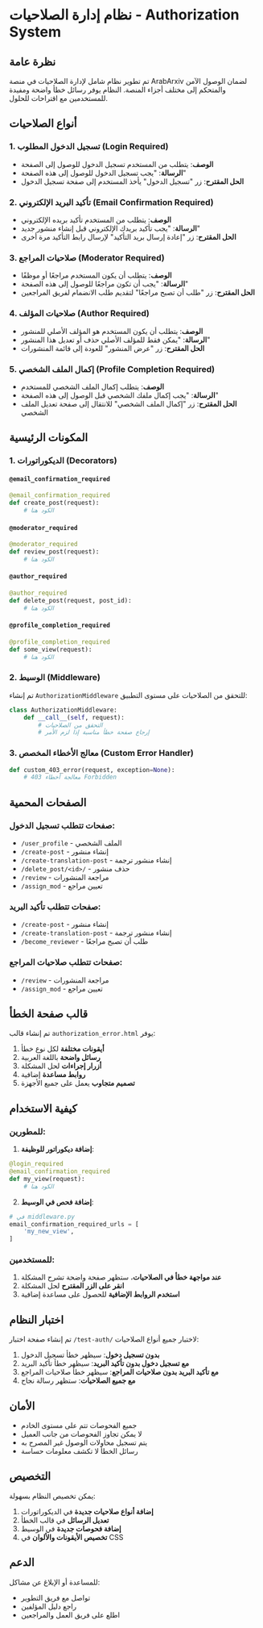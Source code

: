 # نظام إدارة الصلاحيات - Authorization System

## نظرة عامة

تم تطوير نظام شامل لإدارة الصلاحيات في منصة ArabArxiv لضمان الوصول الآمن والمتحكم إلى مختلف أجزاء المنصة. النظام يوفر رسائل خطأ واضحة ومفيدة للمستخدمين مع اقتراحات للحلول.

## أنواع الصلاحيات

### 1. تسجيل الدخول المطلوب (Login Required)
- **الوصف**: يتطلب من المستخدم تسجيل الدخول للوصول إلى الصفحة
- **الرسالة**: "يجب تسجيل الدخول للوصول إلى هذه الصفحة"
- **الحل المقترح**: زر "تسجيل الدخول" يأخذ المستخدم إلى صفحة تسجيل الدخول

### 2. تأكيد البريد الإلكتروني (Email Confirmation Required)
- **الوصف**: يتطلب من المستخدم تأكيد بريده الإلكتروني
- **الرسالة**: "يجب تأكيد بريدك الإلكتروني قبل إنشاء منشور جديد"
- **الحل المقترح**: زر "إعادة إرسال بريد التأكيد" لإرسال رابط التأكيد مرة أخرى

### 3. صلاحيات المراجع (Moderator Required)
- **الوصف**: يتطلب أن يكون المستخدم مراجعًا أو موظفًا
- **الرسالة**: "يجب أن تكون مراجعًا للوصول إلى هذه الصفحة"
- **الحل المقترح**: زر "طلب أن تصبح مراجعًا" لتقديم طلب الانضمام لفريق المراجعين

### 4. صلاحيات المؤلف (Author Required)
- **الوصف**: يتطلب أن يكون المستخدم هو المؤلف الأصلي للمنشور
- **الرسالة**: "يمكن فقط للمؤلف الأصلي حذف أو تعديل هذا المنشور"
- **الحل المقترح**: زر "عرض المنشور" للعودة إلى قائمة المنشورات

### 5. إكمال الملف الشخصي (Profile Completion Required)
- **الوصف**: يتطلب إكمال الملف الشخصي للمستخدم
- **الرسالة**: "يجب إكمال ملفك الشخصي قبل الوصول إلى هذه الصفحة"
- **الحل المقترح**: زر "إكمال الملف الشخصي" للانتقال إلى صفحة تعديل الملف الشخصي

## المكونات الرئيسية

### 1. الديكوراتورات (Decorators)

#### `@email_confirmation_required`
```python
@email_confirmation_required
def create_post(request):
    # الكود هنا
```

#### `@moderator_required`
```python
@moderator_required
def review_post(request):
    # الكود هنا
```

#### `@author_required`
```python
@author_required
def delete_post(request, post_id):
    # الكود هنا
```

#### `@profile_completion_required`
```python
@profile_completion_required
def some_view(request):
    # الكود هنا
```

### 2. الوسيط (Middleware)

تم إنشاء `AuthorizationMiddleware` للتحقق من الصلاحيات على مستوى التطبيق:

```python
class AuthorizationMiddleware:
    def __call__(self, request):
        # التحقق من الصلاحيات
        # إرجاع صفحة خطأ مناسبة إذا لزم الأمر
```

### 3. معالج الأخطاء المخصص (Custom Error Handler)

```python
def custom_403_error(request, exception=None):
    # معالجة أخطاء 403 Forbidden
```

## الصفحات المحمية

### صفحات تتطلب تسجيل الدخول:
- `/user_profile` - الملف الشخصي
- `/create-post` - إنشاء منشور
- `/create-translation-post` - إنشاء منشور ترجمة
- `/delete_post/<id>/` - حذف منشور
- `/review` - مراجعة المنشورات
- `/assign_mod` - تعيين مراجع

### صفحات تتطلب تأكيد البريد:
- `/create-post` - إنشاء منشور
- `/create-translation-post` - إنشاء منشور ترجمة
- `/become_reviewer` - طلب أن تصبح مراجعًا

### صفحات تتطلب صلاحيات المراجع:
- `/review` - مراجعة المنشورات
- `/assign_mod` - تعيين مراجع

## قالب صفحة الخطأ

تم إنشاء قالب `authorization_error.html` يوفر:

1. **أيقونات مختلفة** لكل نوع خطأ
2. **رسائل واضحة** باللغة العربية
3. **أزرار إجراءات** لحل المشكلة
4. **روابط مساعدة** إضافية
5. **تصميم متجاوب** يعمل على جميع الأجهزة

## كيفية الاستخدام

### للمطورين:

1. **إضافة ديكوراتور للوظيفة**:
```python
@login_required
@email_confirmation_required
def my_view(request):
    # الكود هنا
```

2. **إضافة فحص في الوسيط**:
```python
# في middleware.py
email_confirmation_required_urls = [
    'my_new_view',
]
```

### للمستخدمين:

1. **عند مواجهة خطأ في الصلاحيات**، ستظهر صفحة واضحة تشرح المشكلة
2. **انقر على الزر المقترح** لحل المشكلة
3. **استخدم الروابط الإضافية** للحصول على مساعدة إضافية

## اختبار النظام

تم إنشاء صفحة اختبار `/test-auth/` لاختبار جميع أنواع الصلاحيات:

1. **بدون تسجيل دخول**: سيظهر خطأ تسجيل الدخول
2. **مع تسجيل دخول بدون تأكيد البريد**: سيظهر خطأ تأكيد البريد
3. **مع تأكيد البريد بدون صلاحيات المراجع**: سيظهر خطأ صلاحيات المراجع
4. **مع جميع الصلاحيات**: ستظهر رسالة نجاح

## الأمان

- جميع الفحوصات تتم على مستوى الخادم
- لا يمكن تجاوز الفحوصات من جانب العميل
- يتم تسجيل محاولات الوصول غير المصرح به
- رسائل الخطأ لا تكشف معلومات حساسة

## التخصيص

يمكن تخصيص النظام بسهولة:

1. **إضافة أنواع صلاحيات جديدة** في الديكوراتورات
2. **تعديل الرسائل** في قالب الخطأ
3. **إضافة فحوصات جديدة** في الوسيط
4. **تخصيص الأيقونات والألوان** في CSS

## الدعم

للمساعدة أو الإبلاغ عن مشاكل:
- تواصل مع فريق التطوير
- راجع دليل المؤلفين
- اطلع على فريق العمل والمراجعين 